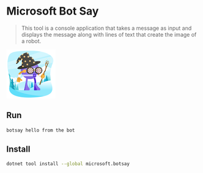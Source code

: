 # Microsoft Bot Say

> This tool is a console application that takes a message as input and displays the message along with lines of text that create the image of a robot.

<img src="../microsoft.botsay/images/icon.png" alt="Icon" />

## Run

```bash
botsay hello from the bot
```

## Install

```bash
dotnet tool install --global microsoft.botsay
```
